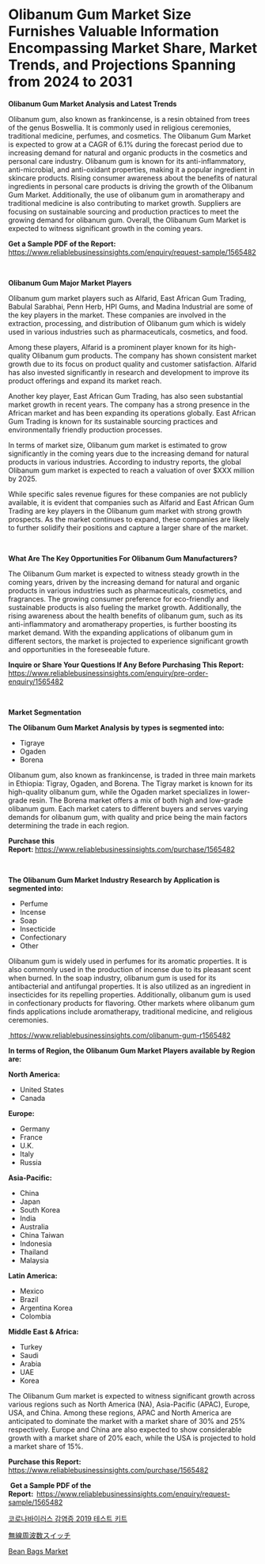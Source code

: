 <p><h1>Olibanum Gum Market Size Furnishes Valuable Information Encompassing Market Share, Market Trends, and Projections Spanning from 2024 to 2031</h1></p><p><strong>Olibanum Gum Market Analysis and Latest Trends</strong></p>
<p><p>Olibanum gum, also known as frankincense, is a resin obtained from trees of the genus Boswellia. It is commonly used in religious ceremonies, traditional medicine, perfumes, and cosmetics. The Olibanum Gum Market is expected to grow at a CAGR of 6.1% during the forecast period due to increasing demand for natural and organic products in the cosmetics and personal care industry. Olibanum gum is known for its anti-inflammatory, anti-microbial, and anti-oxidant properties, making it a popular ingredient in skincare products. Rising consumer awareness about the benefits of natural ingredients in personal care products is driving the growth of the Olibanum Gum Market. Additionally, the use of olibanum gum in aromatherapy and traditional medicine is also contributing to market growth. Suppliers are focusing on sustainable sourcing and production practices to meet the growing demand for olibanum gum. Overall, the Olibanum Gum Market is expected to witness significant growth in the coming years.</p></p>
<p><strong>Get a Sample PDF of the Report:&nbsp;</strong> <a href="https://www.reliablebusinessinsights.com/enquiry/request-sample/1565482">https://www.reliablebusinessinsights.com/enquiry/request-sample/1565482</a></p>
<p>&nbsp;</p>
<p><strong>Olibanum Gum Major Market Players</strong></p>
<p><p>Olibanum gum market players such as Alfarid, East African Gum Trading, Babulal Sarabhai, Penn Herb, HPI Gums, and Madina Industrial are some of the key players in the market. These companies are involved in the extraction, processing, and distribution of Olibanum gum which is widely used in various industries such as pharmaceuticals, cosmetics, and food.</p><p>Among these players, Alfarid is a prominent player known for its high-quality Olibanum gum products. The company has shown consistent market growth due to its focus on product quality and customer satisfaction. Alfarid has also invested significantly in research and development to improve its product offerings and expand its market reach.</p><p>Another key player, East African Gum Trading, has also seen substantial market growth in recent years. The company has a strong presence in the African market and has been expanding its operations globally. East African Gum Trading is known for its sustainable sourcing practices and environmentally friendly production processes.</p><p>In terms of market size, Olibanum gum market is estimated to grow significantly in the coming years due to the increasing demand for natural products in various industries. According to industry reports, the global Olibanum gum market is expected to reach a valuation of over $XXX million by 2025.</p><p>While specific sales revenue figures for these companies are not publicly available, it is evident that companies such as Alfarid and East African Gum Trading are key players in the Olibanum gum market with strong growth prospects. As the market continues to expand, these companies are likely to further solidify their positions and capture a larger share of the market.</p></p>
<p>&nbsp;</p>
<p><strong>What Are The Key Opportunities For Olibanum Gum Manufacturers?</strong></p>
<p><p>The Olibanum Gum market is expected to witness steady growth in the coming years, driven by the increasing demand for natural and organic products in various industries such as pharmaceuticals, cosmetics, and fragrances. The growing consumer preference for eco-friendly and sustainable products is also fueling the market growth. Additionally, the rising awareness about the health benefits of olibanum gum, such as its anti-inflammatory and aromatherapy properties, is further boosting its market demand. With the expanding applications of olibanum gum in different sectors, the market is projected to experience significant growth and opportunities in the foreseeable future.</p></p>
<p><strong>Inquire or Share Your Questions If Any Before Purchasing This Report:</strong> <a href="https://www.reliablebusinessinsights.com/enquiry/pre-order-enquiry/1565482">https://www.reliablebusinessinsights.com/enquiry/pre-order-enquiry/1565482</a></p>
<p>&nbsp;</p>
<p><strong>Market Segmentation</strong></p>
<p><strong>The Olibanum Gum Market Analysis by types is segmented into:</strong></p>
<p><ul><li>Tigraye</li><li>Ogaden</li><li>Borena</li></ul></p>
<p><p>Olibanum gum, also known as frankincense, is traded in three main markets in Ethiopia: Tigray, Ogaden, and Borena. The Tigray market is known for its high-quality olibanum gum, while the Ogaden market specializes in lower-grade resin. The Borena market offers a mix of both high and low-grade olibanum gum. Each market caters to different buyers and serves varying demands for olibanum gum, with quality and price being the main factors determining the trade in each region.</p></p>
<p><strong>Purchase this Report:&nbsp;</strong><a href="https://www.reliablebusinessinsights.com/purchase/1565482">https://www.reliablebusinessinsights.com/purchase/1565482</a></p>
<p>&nbsp;</p>
<p><strong>The Olibanum Gum Market Industry Research by Application is segmented into:</strong></p>
<p><ul><li>Perfume</li><li>Incense</li><li>Soap</li><li>Insecticide</li><li>Confectionary</li><li>Other</li></ul></p>
<p><p>Olibanum gum is widely used in perfumes for its aromatic properties. It is also commonly used in the production of incense due to its pleasant scent when burned. In the soap industry, olibanum gum is used for its antibacterial and antifungal properties. It is also utilized as an ingredient in insecticides for its repelling properties. Additionally, olibanum gum is used in confectionary products for flavoring. Other markets where olibanum gum finds applications include aromatherapy, traditional medicine, and religious ceremonies.</p></p>
<p><a href="https://www.reliablebusinessinsights.com/olibanum-gum-r1565482">&nbsp;https://www.reliablebusinessinsights.com/olibanum-gum-r1565482</a></p>
<p><strong>In terms of Region, the Olibanum Gum Market Players available by Region are:</strong></p>
<p>
    <p> <strong> North America: </strong>
        <ul>
            <li>United States</li>
            <li>Canada</li>
        </ul>
        </p> 
    <p> <strong> Europe: </strong>
        <ul>
            <li>Germany</li>
            <li>France</li>
            <li>U.K.</li>
            <li>Italy</li>
            <li>Russia</li>
        </ul>
        </p> 
    <p> <strong> Asia-Pacific: </strong>
        <ul>
            <li>China</li>
            <li>Japan</li>
            <li>South Korea</li>
            <li>India</li>
            <li>Australia</li>
            <li>China Taiwan</li>
            <li>Indonesia</li>
            <li>Thailand</li>
            <li>Malaysia</li>
        </ul>
        </p> 
    <p> <strong> Latin America: </strong>
        <ul>
            <li>Mexico</li>
            <li>Brazil</li>
            <li>Argentina Korea</li>
            <li>Colombia</li>
        </ul>
        </p> 
    <p> <strong> Middle East & Africa: </strong>
        <ul>
            <li>Turkey</li>
            <li>Saudi</li>
            <li>Arabia</li>
            <li>UAE</li>
            <li>Korea</li>
        </ul>
    </p>
    </p>
<p><p>The Olibanum Gum market is expected to witness significant growth across various regions such as North America (NA), Asia-Pacific (APAC), Europe, USA, and China. Among these regions, APAC and North America are anticipated to dominate the market with a market share of 30% and 25% respectively. Europe and China are also expected to show considerable growth with a market share of 20% each, while the USA is projected to hold a market share of 15%.</p></p>
<p><strong>Purchase this Report: </strong><a href="https://www.reliablebusinessinsights.com/purchase/1565482">https://www.reliablebusinessinsights.com/purchase/1565482</a></p>
<p>&nbsp;<strong>Get a Sample PDF of the Report:&nbsp;&nbsp;</strong><a href="https://www.reliablebusinessinsights.com/enquiry/request-sample/1565482">https://www.reliablebusinessinsights.com/enquiry/request-sample/1565482</a></p>
<p><strong></strong></p>
<p><p><a href="https://medium.com/@earlfeffersj/2019%EB%85%84-%EC%BD%94%EB%A1%9C%EB%82%98%EB%B0%94%EC%9D%B4%EB%9F%AC%EC%8A%A4-%EC%A7%88%EB%B3%91-%ED%85%8C%EC%8A%A4%ED%8A%B8-%ED%82%B7-%EC%8B%9C%EC%9E%A5-%EC%A0%84%EB%A7%9D-%EC%99%84%EC%A0%84%ED%95%9C-%EC%82%B0%EC%97%85-%EB%B6%84%EC%84%9D-2024%EB%85%84%EB%B6%80%ED%84%B0-2031%EB%85%84%EA%B9%8C%EC%A7%80-a6be3bae64ed">코로나바이러스 감염증 2019 테스트 키트</a></p><p><a href="https://medium.com/@kamdeall7845/2024%E5%B9%B4%E3%81%8B%E3%82%892031%E5%B9%B4%E3%81%BE%E3%81%A7%E3%81%AE%E3%83%A9%E3%82%B8%E3%82%AA%E5%91%A8%E6%B3%A2%E6%95%B0%E3%82%B9%E3%82%A4%E3%83%83%E3%83%81%E5%B8%82%E5%A0%B4%E3%81%AE%E6%88%90%E9%95%B7%E8%A6%8B%E9%80%9A%E3%81%97%E3%81%AF-%E5%B8%82%E5%A0%B4%E3%81%AE%E3%83%88%E3%83%AC%E3%83%B3%E3%83%89%E5%88%86%E6%9E%90%E3%81%A8%E3%82%A2%E3%83%97%E3%83%AA%E3%82%B1%E3%83%BC%E3%82%B7%E3%83%A7%E3%83%B3-%E5%9C%B0%E5%9F%9F%E3%81%AE%E8%A6%8B%E9%80%9A%E3%81%97-%E5%8F%8E%E7%9B%8A%E3%81%AB%E3%82%88%E3%82%8B-%E3%81%AEcagr%E3%81%A7%E4%BA%88%E6%B8%AC%E3%81%95%E3%82%8C%E3%81%A6%E3%81%84%E3%81%BE%E3%81%99-d1e440941d07">無線周波数スイッチ</a></p><p><a href="https://view.publitas.com/reportprime-1/bean-bags-market-share-and-new-trends-analysis-by-its-type-application-end-use-and-forecast-for-period-from-2024-to-2031/">Bean Bags Market</a></p></p>